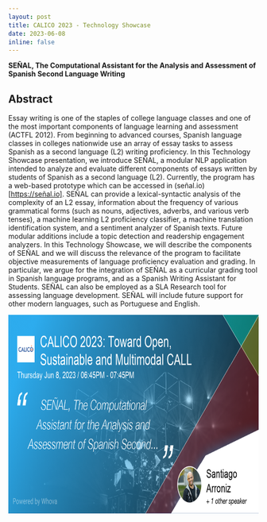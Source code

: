 ```yaml
---
layout: post
title: CALICO 2023 - Technology Showcase
date: 2023-06-08
inline: false
---
```


**SEÑAL, The Computational Assistant for the Analysis and Assessment of Spanish Second Language Writing**

## Abstract
Essay writing is one of the staples of college language classes and one of the most important components of language learning and assessment (ACTFL 2012). From beginning to advanced courses, Spanish language classes in colleges nationwide use an array of essay tasks to assess Spanish as a second language (L2) writing proficiency. In this Technology Showcase presentation, we introduce SEÑAL, a modular NLP application intended to analyze and evaluate different components of essays written by students of Spanish as a second language (L2). Currently, the program has a web-based prototype which can be accessed in (señal.io)[https://señal.io]. SEÑAL can provide a lexical-syntactic analysis of the complexity of an L2 essay, information about the frequency of various grammatical forms (such as nouns, adjectives, adverbs, and various verb tenses), a machine learning L2 proficiency classifier, a machine translation identification system, and a sentiment analyzer of Spanish texts. Future modular additions include a topic detection and readership engagement analyzers. In this Technology Showcase, we will describe the components of SEÑAL and we will discuss the relevance of the program to facilitate objective measurements of language proficiency evaluation and grading. In particular, we argue for the integration of SEÑAL as a curricular grading tool in Spanish language programs, and as a Spanish Writing Assistant for Students. SEÑAL can also be employed as a SLA Research tool for assessing language development. SEÑAL will include future support for other modern languages, such as Portuguese and English.
 
<img src="/assets/img/CALICO_2023.jpeg"
    width="750" 
    height="400"/>